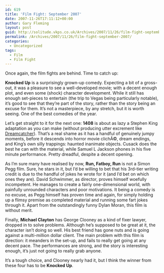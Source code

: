 ```yaml
---
id: 619
title: 'Film Fight: September 2007'
date: 2007-11-26T17:11:12+00:00
author: Gary Fleming
layout: post
guid: http://solitude.vkps.co.uk/Archives/2007/11/26/film-fight-september-2007/
permalink: /Archives/2007/11/26/film-fight-september-2007/
categories:
  - Uncategorized
tags:
  - Film
  - Film Fight
---
```

Once again, the film fights are behind. Time to catch up:

**Knocked Up** is a surprisingly grown-up comedy. Expecting a bit of a gross-out, it was a pleasure to see a well-developed movie; with a decent enough plot, and even some (shock) character development. While it still has enough set-pieces to entertain (the trip to Vegas being particularly notable), it&#8217;s good to see that they&#8217;re part of the story, rather than the story being an excuse for them. It&#8217;s not a masterpiece, by any stretch, but it is worth seeing. One of the best comedies of the year.

Let&#8217;s get straight to it for the next one: **1408** is about as lazy a Stephen King adaptation as you can make (without producing utter excrement like [Dreamcatcher](/Archives/2003/05/03/Dreamcatcher/)). That&#8217;s a real shame as it has a handful of genuinely jumpy moments, before it descends into horror movie clichÃ©, dream endings, and King&#8217;s own silly trappings: haunted inanimate objects. Cusack does the best he can with the material, while Samuel L Jackson phones in his five minute performance. Pretty dreadful, despite a decent opening.

As I&#8217;m sure many have realised by now, **Run, Fatboy, Run** is not a Simon Pegg film. Sure, he stars in it, but I&#8217;d be willing to bet that his 3rd-tier writing credit is due to the handful of jokes he wrote for it (and I&#8217;d bet on which ones they are). David Schwimmer, as director, proves himself woefully incompetent. He manages to create a fairly one-dimensional world, with painfully unrounded characters and poor motivations. It being a comedy is no excuse, as Pegg himself has proven time and again, for simply holding up a flimsy premise as completed material and running some fart jokes through it. Apart from the outstandingly funny Dylan Moran, this film is without merit.

Finally, **Michael Clayton** has George Clooney as a kind of fixer lawyer, dropped in to solve problems. Although he&#8217;s supposed to be great at it, the character isn&#8217;t doing so well. His best friend has gone nuts and is going against a multi-million dollar client. The main problem with this film is direction: it meanders in the set-up, and fails to really get going at any decent pace. The performances are strong, and the story is interesting enough, it&#8217;s just not going to really grab anyone.

It&#8217;s a tough choice, and Clooney nearly had it, but I think the winner from these four has to be **Knocked Up**.